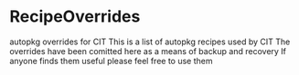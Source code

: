 # RecipeOverrides
autopkg overrides for CIT
This is a list of autopkg recipes used by CIT
The overrides have been comitted here as a means of backup and recovery
If anyone finds them useful please feel free to use them
